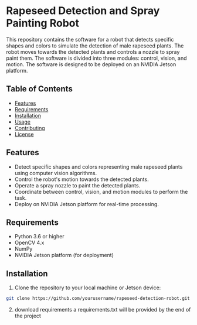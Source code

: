 # Rapeseed Detection and Spray Painting Robot

This repository contains the software for a robot that detects specific shapes and colors to simulate the detection of male rapeseed plants. The robot moves towards the detected plants and controls a nozzle to spray paint them. The software is divided into three modules: control, vision, and motion. The software is designed to be deployed on an NVIDIA Jetson platform.

## Table of Contents

- [Features](#features)
- [Requirements](#requirements)
- [Installation](#installation)
- [Usage](#usage)
- [Contributing](#contributing)
- [License](#license)

## Features

- Detect specific shapes and colors representing male rapeseed plants using computer vision algorithms.
- Control the robot's motion towards the detected plants.
- Operate a spray nozzle to paint the detected plants.
- Coordinate between control, vision, and motion modules to perform the task.
- Deploy on NVIDIA Jetson platform for real-time processing.

## Requirements

- Python 3.6 or higher
- OpenCV 4.x
- NumPy
- NVIDIA Jetson platform (for deployment)

## Installation

1. Clone the repository to your local machine or Jetson device:

```bash
git clone https://github.com/yourusername/rapeseed-detection-robot.git
```

2. download requirements a requirements.txt will be provided by the end of the project